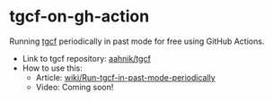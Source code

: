 # tgcf-on-gh-action

Running [tgcf](https://github.com/aahnik/tgcf) periodically in past mode for free using GitHub Actions.

- Link to tgcf repository: [aahnik/tgcf](https://github.com/aahnik/tgcf)
- How to use this:
  - Article: [wiki/Run-tgcf-in-past-mode-periodically](https://github.com/aahnik/tgcf/wiki/Run-tgcf-in-past-mode-periodically)
  - Video: Coming soon!

